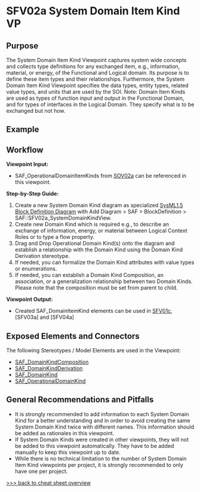 # SFV02a System Domain Item Kind VP

## Purpose
The System Domain Item Kind Viewpoint captures system wide concepts and collects type definitions for any exchanged item, e.g., information, material, or energy, of the Functional and Logical domain. Its purpose is to define these item types and their relationships. Furthermore, the System Domain Item Kind Viewpoint specifies the data types, entity types, related value types, and units that are used by the SOI. Note: Domain Item Kinds are used as types of function input and output in the Functional Domain, and for types of interfaces in the Logical Domain. They specify what is to be exchanged but not how.

## Example

## Workflow
**Viewpoint Input:**
* SAF_OperationalDomainItemKinds from [SOV02a](Operational-Domain-Item-Kind-Viewpoint.md) can be referenced in this viewpoint.

**Step-by-Step Guide:**
1.	Create a new System Domain Kind diagram as specialized [SysML1.5 Block Definition Diagram](https://sparxsystems.com/enterprise_architect_user_guide/16.1/modeling_languages/block_definition_diagrams.html) with Add Diagram > SAF > BlockDefinition > SAF::SFV02a_SystemDomainKindView.
2.	Create new Domain Kind which is required e.g., to describe an exchange of information, energy, or material between Logical Context Roles or to type a flow property.
3.	Drag and Drop Operational Domain Kind(s) onto the diagram and establish a relationship with the Domain Kind using the Domain Kind Derivation stereotype.
4.	If needed, you can formalize the Domain Kind attributes with value types or enumerations.
5.	If needed, you can establish a Domain Kind Composition, an association, or a generalization relationship between two Domain Kinds. Please note that the composition must be set from parent to child.

**Viewpoint Output:**
* Created SAF_DomainItemKind elements can be used in [SFV01c](System-Context-Exchange-Viewpoint,md), [SFV03a] and [SFV04a]

## Exposed Elements and Connectors
The following Stereotypes / Model Elements are used in the Viewpoint:
* [SAF_DomainKindComposition](https://github.com/GfSE/SAF-Specification/blob/TdSE2023/stereotypes.md#SAF_DomainKindComposition)
* [SAF_DomainKindDerivation](https://github.com/GfSE/SAF-Specification/blob/TdSE2023/stereotypes.md#SAF_DomainKindDerivation)
* [SAF_DomainKind](https://github.com/GfSE/SAF-Specification/blob/TdSE2023/stereotypes.md#SAF_DomainKind)
* [SAF_OperationalDomainKind](https://github.com/GfSE/SAF-Specification/blob/TdSE2023/stereotypes.md#SAF_OperationalDomainKind)

## General Recommendations and Pitfalls
* It is strongly recommended to add information to each System Domain Kind for a better understanding and in order to avoid creating the same System Domain Kind twice with different names. This information should be added as rationales in this viewpoint.
* If System Domain Kinds were created in other viewpoints, they will not be added to this viewpoint automatically. They have to be added manually to keep this viewpoint up to date.
* While there is no technical limitation to the number of System Domain Item Kind viewpoints per project, it is strongly recommended to only have one per project.

[>>> back to cheat sheet overview](../CheatSheet.md)
